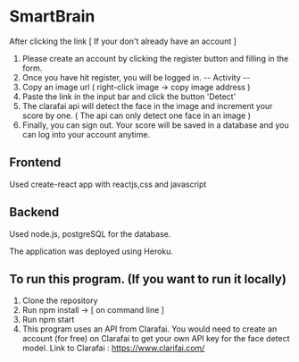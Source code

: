 # SmartBrain
After clicking the link
[ If your don't already have an account ]
1) Please create an account by clicking the register button and filling in the form.
2) Once you have hit register, you will be logged in.
-- Activity --
3) Copy an image url ( right-click image -> copy image address )
4) Paste the link in the input bar and click the button 'Detect'
5) The clarafai api will detect the face in the image and increment your score by one. ( The api can only detect one face in an image )
6) Finally, you can sign out. Your score will be saved in a database and you can log into your account anytime.

## Frontend ##
Used create-react app with reactjs,css and javascript

## Backend ##
Used node.js, postgreSQL for the database.

The application was deployed using Heroku.

To run this program. (If you want to run it locally)
---
1) Clone the repository
2) Run npm install -> [ on command line ]
3) Run npm start
4) This program uses an API from Clarafai. You would need to create an account (for free) on Clarafai to get your own API key for the face detect model.
Link to Clarafai : https://www.clarifai.com/
